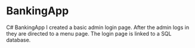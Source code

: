 # BankingApp
C# BankingApp 
I created a basic admin login page. After the admin logs in they are directed to a menu page.
The login page is linked to a SQL database.
